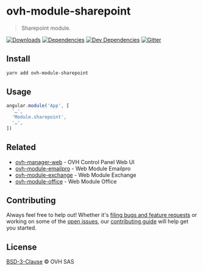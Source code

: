 # ovh-module-sharepoint

> Sharepoint module.

[![Downloads](https://badgen.net/npm/dt/ovh-module-sharepoint)](https://npmjs.com/package/ovh-module-sharepoint) [![Dependencies](https://badgen.net/david/dep/ovh-ux/ovh-module-sharepoint)](https://npmjs.com/package/ovh-module-sharepoint?activeTab=dependencies) [![Dev Dependencies](https://badgen.net/david/dev/ovh-ux/ovh-module-sharepoint)](https://npmjs.com/package/ovh-module-sharepoint?activeTab=dependencies) [![Gitter](https://badgen.net/badge/gitter/ovh-ux/blue?icon=gitter)](https://gitter.im/ovh/ux)

## Install

```sh
yarn add ovh-module-sharepoint
```

## Usage

```js
angular.module('App', [
  '…',
  'Module.sharepoint',
  '…',
])
```

## Related

* [ovh-manager-web](https://github.com/ovh-ux/ovh-manager-web) - OVH Control Panel Web UI
* [ovh-module-emailpro](https://github.com/ovh-ux/ovh-module-emailpro) - Web Module Emailpro
* [ovh-module-exchange](https://github.com/ovh-ux/ovh-module-exchange) - Web Module Exchange
* [ovh-module-office](https://github.com/ovh-ux/ovh-module-office) - Web Module Office

## Contributing

Always feel free to help out! Whether it's [filing bugs and feature requests](https://github.com/ovh-ux/ovh-module-sharepoint/issues/new) or working on some of the [open issues](https://github.com/ovh-ux/ovh-module-sharepoint/issues), our [contributing guide](CONTRIBUTING.md) will help get you started.

## License

[BSD-3-Clause](LICENSE) © OVH SAS
